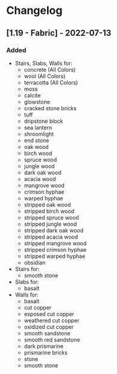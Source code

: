 # Changelog

## [1.19 - Fabric] - 2022-07-13

### Added
- Stairs, Slabs, Walls for:
  - concrete (All Colors)
  - wool (All Colors)
  - terracotta (All Colors)
  - moss
  - calcite
  - glowstone
  - cracked stone bricks
  - tuff
  - dripstone block
  - sea lantern
  - shroomlight
  - end stone
  - oak wood
  - birch wood
  - spruce wood
  - jungle wood
  - dark oak wood
  - acacia wood
  - mangrove wood
  - crimson hyphae
  - warped hyphae
  - stripped oak wood
  - stripped birch wood
  - stripped spruce wood
  - stripped jungle wood
  - stripped dark oak wood
  - stripped acacia wood
  - stripped mangrove wood
  - stripped crimson hyphae
  - stripped warped hyphae
  - obsidian
- Stairs for:
  - smooth stone
- Slabs for:
  - basalt
- Walls for:
  - basalt
  - cut copper
  - exposed cut copper
  - weathered cut copper
  - oxidized cut copper
  - smooth sandstone
  - smooth red sandstone
  - dark prismarine
  - prismarine bricks
  - stone
  - smooth stone